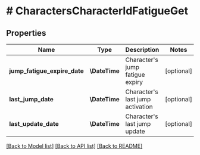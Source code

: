 # # CharactersCharacterIdFatigueGet

## Properties

Name | Type | Description | Notes
------------ | ------------- | ------------- | -------------
**jump_fatigue_expire_date** | **\DateTime** | Character&#39;s jump fatigue expiry | [optional]
**last_jump_date** | **\DateTime** | Character&#39;s last jump activation | [optional]
**last_update_date** | **\DateTime** | Character&#39;s last jump update | [optional]

[[Back to Model list]](../../README.md#models) [[Back to API list]](../../README.md#endpoints) [[Back to README]](../../README.md)
